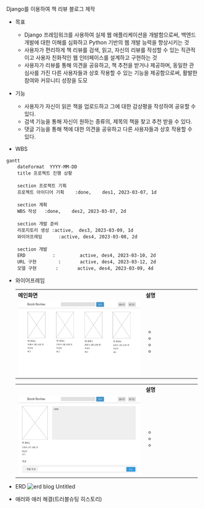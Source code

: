 Django를 이용하여 책 리뷰 블로그 제작

* 목표
    * Django 프레임워크를 사용하여 실제 웹 애플리케이션을 개발함으로써, 백엔드 개발에 대한 이해를 심화하고 Python 기반의 웹 개발 능력을 향상시키는 것
    * 사용자가 편리하게 책 리뷰를 검색, 읽고, 자신의 리뷰를 작성할 수 있는 직관적이고 사용자 친화적인 웹 인터페이스를 설계하고 구현하는 것
    * 사용자가 리뷰를 통해 의견을 공유하고, 책 추천을 받거나 제공하며, 동일한 관심사를 가진 다른 사용자들과 상호 작용할 수 있는 기능을 제공함으로써, 활발한 참여와 커뮤니티 성장을 도모

* 기능
    * 사용자가 자신이 읽은 책을 업로드하고 그에 대한 감상평을 작성하여 공유할 수 있다.
    * 검색 기능을 통해 자신이 원하는 종류의, 제목의 책을 찾고 추천 받을 수 있다.
    * 댓글 기능을 통해 책에 대한 의견을 공유하고 다른 사용자들과 상호 작용할 수 있다.

  
* WBS
```mermaid
gantt
    dateFormat  YYYY-MM-DD
    title 프로젝트 진행 상황

    section 프로젝트 기획
    프로젝트 아이디어 기획    :done,    des1, 2023-03-07, 1d
    
    section 계획
    WBS 작성   :done,    des2, 2023-03-07, 2d
    
    section 개발 준비
    리포지토리 생성 :active,  des3, 2023-03-09, 1d
    와이어프레임      :active, des4, 2023-03-08, 2d
    
    section 개발
    ERD          :         active, des4, 2023-03-10, 2d
    URL 구현        :       active, des4, 2023-03-12, 2d
    모델 구현       :       active, des4, 2023-03-09, 4d

```



* 와이어프레임
    <table>
        <tr>
            <th>메인화면</th>
            <th>설명</th>
        </tr>
        <tr>
            <td width="70%">
                <img src="img/review.jpg">
            </td>
            <td>
                <ul>
                    <li></li>
                    <li></li>
                    <li></li>
                    <li></li>
                </ul>
            </td>
        </tr>
    </table>
    <table>
        <tr>
            <th></th>
            <th>설명</th>
        </tr>
        <tr width="70%">
            <td width="70%">
                <img src="img/detail.jpg">
            </td>
            <td>
                <ul>
                    <li></li>
                    <li></li>
                    <li></li>
                </ul>
            </td>
        </tr>
    </table>



* ERD
![erd blog  Untitled](https://github.com/YooJi3un/Booklog/assets/75007766/6f7c2e30-6e55-4080-b70c-62232fd93227)
    
* 애러와 애러 해결(트러블슈팅 히스토리)
   
    
